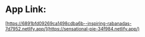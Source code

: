 # App Link: 
[https://6891bfd09269ca1498cdba6b--inspiring-rabanadas-7d7952.netlify.app/](https://sensational-pie-34f984.netlify.app/)
